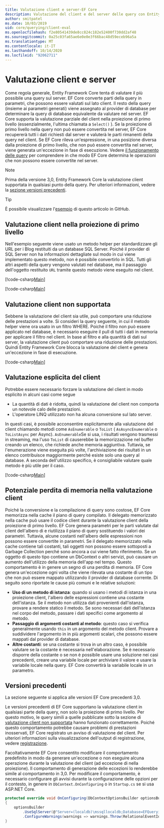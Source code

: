 ```yaml
---
title: Valutazione client e server-EF Core
description: Valutazione del client e del server delle query con Entity Framework Core
author: smitpatel
ms.date: 10/03/2019
uid: core/querying/client-eval
ms.openlocfilehash: f2e80541439de8cc824c182e52400f730dd2af48
ms.sourcegitcommit: 0a25c03fa65ae6e0e0e3f66bac48d59eceb96a5a
ms.translationtype: MT
ms.contentlocale: it-IT
ms.lasthandoff: 10/14/2020
ms.locfileid: "92062711"
---
```

# <a name="client-vs-server-evaluation"></a>Valutazione client e server

Come regola generale, Entity Framework Core tenta di valutare il più possibile una query sul server. EF Core converte parti della query in parametri, che possono essere valutati sul lato client. Il resto della query (insieme ai parametri generati) viene assegnato al provider di database per determinare la query di database equivalente da valutare nel server. EF Core supporta la valutazione parziale del client nella proiezione di primo livello (essenzialmente, l'ultima chiamata a `Select()` ). Se la proiezione di primo livello nella query non può essere convertita nel server, EF Core recupererà tutti i dati richiesti dal server e valuterà le parti rimanenti della query nel client. Se EF Core rileva un'espressione, in una posizione diversa dalla proiezione di primo livello, che non può essere convertita nel server, viene generata un'eccezione in fase di esecuzione. Vedere [il funzionamento delle query](xref:core/querying/how-query-works) per comprendere in che modo EF Core determina le operazioni che non possono essere convertite nel server.

> [!NOTE]
> Prima della versione 3,0, Entity Framework Core la valutazione client supportata in qualsiasi punto della query. Per ulteriori informazioni, vedere la [sezione versioni precedenti](#previous-versions).

> [!TIP]
> È possibile visualizzare l'[esempio](https://github.com/dotnet/EntityFramework.Docs/tree/master/samples/core/Querying/ClientEvaluation) di questo articolo in GitHub.

## <a name="client-evaluation-in-the-top-level-projection"></a>Valutazione client nella proiezione di primo livello

Nell'esempio seguente viene usato un metodo helper per standardizzare gli URL per i Blog restituiti da un database SQL Server. Poiché il provider di SQL Server non ha informazioni dettagliate sul modo in cui viene implementato questo metodo, non è possibile convertirlo in SQL. Tutti gli altri aspetti della query vengono valutati nel database, ma il passaggio dell'oggetto restituito `URL` tramite questo metodo viene eseguito nel client.

[!code-csharp[Main](../../../samples/core/Querying/ClientEvaluation/Program.cs#ClientProjection)]

[!code-csharp[Main](../../../samples/core/Querying/ClientEvaluation/Program.cs#ClientMethod)]

## <a name="unsupported-client-evaluation"></a>Valutazione client non supportata

Sebbene la valutazione del client sia utile, può comportare una riduzione delle prestazioni a volte. Si consideri la query seguente, in cui il metodo helper viene ora usato in un filtro WHERE. Poiché il filtro non può essere applicato nel database, è necessario eseguire il pull di tutti i dati in memoria per applicare il filtro nel client. In base al filtro e alla quantità di dati sul server, la valutazione client può comportare una riduzione delle prestazioni. Quindi Entity Framework Core blocca la valutazione del client e genera un'eccezione in fase di esecuzione.

[!code-csharp[Main](../../../samples/core/Querying/ClientEvaluation/Program.cs#ClientWhere)]

## <a name="explicit-client-evaluation"></a>Valutazione esplicita del client

Potrebbe essere necessario forzare la valutazione del client in modo esplicito in alcuni casi come segue

- La quantità di dati è ridotta, quindi la valutazione del client non comporta un notevole calo delle prestazioni.
- L'operatore LINQ utilizzato non ha alcuna conversione sul lato server.

In questi casi, è possibile acconsentire esplicitamente alla valutazione del client chiamando metodi come `AsEnumerable` o `ToList` ( `AsAsyncEnumerable` o `ToListAsync` per Async). `AsEnumerable`Se si usa, i risultati vengono trasmessi in streaming, ma l'uso `ToList` di causerebbe la memorizzazione nel buffer creando un elenco, che richiede anche memoria aggiuntiva. Tuttavia, se l'enumerazione viene eseguita più volte, l'archiviazione dei risultati in un elenco contribuisce maggiormente perché esiste solo una query al database. A seconda dell'utilizzo specifico, è consigliabile valutare quale metodo è più utile per il caso.

[!code-csharp[Main](../../../samples/core/Querying/ClientEvaluation/Program.cs#ExplicitClientEvaluation)]

## <a name="potential-memory-leak-in-client-evaluation"></a>Potenziale perdita di memoria nella valutazione client

Poiché la conversione e la compilazione di query sono costose, EF Core memorizza nella cache il piano di query compilato. Il delegato memorizzato nella cache può usare il codice client durante la valutazione client della proiezione di primo livello. EF Core genera parametri per le parti valutate dal client dell'albero di e riutilizza il piano di query sostituendo i valori dei parametri. Tuttavia, alcune costanti nell'albero delle espressioni non possono essere convertite in parametri. Se il delegato memorizzato nella cache contiene tali costanti, tali oggetti non possono essere sottoposti a Garbage Collection perché sono ancora a cui viene fatto riferimento. Se un oggetto di questo tipo contiene un DbContext o altri servizi, può causare un aumento dell'utilizzo della memoria dell'app nel tempo. Questo comportamento è in genere un segno di una perdita di memoria. EF Core genera un'eccezione ogni volta che viene rilevata una costante di un tipo che non può essere mappato utilizzando il provider di database corrente. Di seguito sono riportate le cause più comuni e le relative soluzioni:

- **Uso di un metodo di istanza**: quando si usano i metodi di istanza in una proiezione client, l'albero delle espressioni contiene una costante dell'istanza. Se il metodo non utilizza dati provenienti dall'istanza, provare a rendere statico il metodo. Se sono necessari dati dell'istanza nel corpo del metodo, passare i dati specifici come argomento al metodo.
- **Passaggio di argomenti costanti al metodo**: questo caso si verifica generalmente usando `this` in un argomento del metodo client. Provare a suddividere l'argomento in in più argomenti scalari, che possono essere mappati dal provider di database.
- **Altre costanti**: se una costante si trova in un altro caso, è possibile valutare se la costante è necessaria nell'elaborazione. Se è necessario disporre della costante o se non è possibile usare una soluzione nei casi precedenti, creare una variabile locale per archiviare il valore e usare la variabile locale nella query. EF Core convertirà la variabile locale in un parametro.

## <a name="previous-versions"></a>Versioni precedenti

La sezione seguente si applica alle versioni EF Core precedenti 3,0.

Le versioni precedenti di EF Core supportano la valutazione client in qualsiasi parte della query, non solo la proiezione di primo livello. Per questo motivo, le query simili a quelle pubblicate sotto la sezione di [valutazione client non supportata](#unsupported-client-evaluation) hanno funzionato correttamente. Poiché questo comportamento potrebbe causare problemi di prestazioni inosservati, EF Core registrato un avviso di valutazione del client. Per ulteriori informazioni sulla visualizzazione dell'output di registrazione, vedere [registrazione](xref:core/miscellaneous/logging).

Facoltativamente EF Core consentito modificare il comportamento predefinito in modo da generare un'eccezione o non eseguire alcuna operazione durante la valutazione del client (ad eccezione di nella proiezione). Il comportamento di generazione delle eccezioni lo renderebbe simile al comportamento in 3,0. Per modificare il comportamento, è necessario configurare gli avvisi durante la configurazione delle opzioni per il contesto, in genere in `DbContext.OnConfiguring` o in `Startup.cs` se si usa ASP.NET Core.

```csharp
protected override void OnConfiguring(DbContextOptionsBuilder optionsBuilder)
{
    optionsBuilder
        .UseSqlServer(@"Server=(localdb)\mssqllocaldb;Database=EFQuerying;Trusted_Connection=True;")
        .ConfigureWarnings(warnings => warnings.Throw(RelationalEventId.QueryClientEvaluationWarning));
}
```
